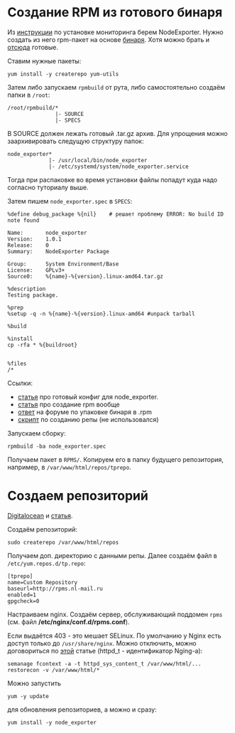 # Создание RPM из готового бинаря
Из [инструкции](https://laurvas.ru/prometheus-p1/) по установке мониторинга берем NodeExporter. Нужно создать из него rpm-пакет на основе [бинаря](https://github.com/prometheus/node_exporter/releases). Хотя можно брать и [отсюда](https://packagecloud.io/prometheus-rpm/release/) готовые.

Ставим нужные пакеты:

    yum install -y createrepo yum-utils

Затем либо запускаем ```rpmbuild``` от рута, либо самостоятельно создаём папки в ```/root```:
    
    /root/rpmbuild/*
                   |- SOURCE
                   |- SPECS

В SOURCE должен лежать готовый .tar.gz архив. Для упрощения можно заархивировать следущую структуру папок:

    node_exporter*
                 |- /usr/local/bin/node_exporter
                 |- /etc/systemd/system/node_exporter.service
Тогда при распаковке во время установки файлы попадут куда надо согласно туториалу выше.

Затем пишем ```node_exporter.spec``` в ```SPECS```:

    %define debug_package %{nil}    # решает проблему ERROR: No build ID note found

    Name:       node_exporter
    Version:    1.0.1
    Release:    0
    Summary:    NodeExporter Package

    Group:      System Environment/Base
    License:    GPLv3+
    Source0:    %{name}-%{version}.linux-amd64.tar.gz

    %description
    Testing package.

    %prep
    %setup -q -n %{name}-%{version}.linux-amd64 #unpack tarball

    %build

    %install
    cp -rfa * %{buildroot}


    %files
    /*

Ссылки:
* [статья](#https://tresnet.ru/archives/1556) про готовый конфиг для node_exporter.
* [статья](https://www.thegeekstuff.com/2015/02/rpm-build-package-example/) про создание rpm вообще
* [ответ](https://unix.stackexchange.com/questions/429511/how-to-use-rpmbuild-to-build-a-rpm-package-from-binary-tarball) на форуме по упаковке бинаря в .rpm
* [скрипт](https://gist.github.com/fernandoaleman/1377211/d78d13bd8f134e7d9b9bc3da5895c859d7cbf294) по созданию репы (не использовался)

Запускаем сборку:

    rpmbuild -ba node_exporter.spec

Получаем пакет в ```RPMS/```. Копируем его в папку будущего репозитория, например, в ```/var/www/html/repos/tprepo```.

# Создаем репозиторий
[Digitalocean](https://www.digitalocean.com/community/tutorials/how-to-set-up-and-use-yum-repositories-on-a-centos-6-vps) и [статья](https://phoenixnap.com/kb/create-local-yum-repository-centos).

Создаём репозиторий:

    sudo createrepo /var/www/html/repos
Получаем доп. директорию с данными репы.
Далее создаём файл в ```/etc/yum.repos.d/tp.repo```:

    [tprepo]
    name=Custom Repository
    baseurl=http://rpms.nl-mail.ru
    enabled=1
    gpgcheck=0

Настраиваем nginx. Создаём сервер, обслуживающий поддомен ```rpms``` (см. файл **/etc/nginx/conf.d/rpms.conf**).

Если выдаётся 403 - это мешает SELinux. По умолчанию у Nginx есть доступ только до ```/usr/share/nginx```. Можно отключить, можно договориться по [этой](https://www.nginx.com/blog/using-nginx-plus-with-selinux/) статье (httpd_t - идентификатор Nging-а):

    semanage fcontext -a -t httpd_sys_content_t /var/www/html/...
    restorecon -v /var/www/html/*

Можно запустить

    yum -y update
для обновления репозиториев, а можно и сразу:

    yum install -y node_exporter